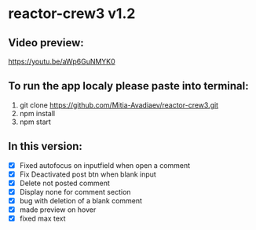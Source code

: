 # reactor-crew3 v1.2

## Video preview:
https://youtu.be/aWp6GuNMYK0

## To run the app localy please paste into terminal:

1. git clone https://github.com/Mitia-Avadiaev/reactor-crew3.git
2. npm install 
3. npm start

## In this version:

- [x] Fixed autofocus on inputfield when open a comment
- [x] Fix Deactivated post btn when blank input
- [x] Delete not posted comment 
- [x] Display none for comment section 
- [x] bug with deletion of a blank comment
- [x] made preview on hover
- [x] fixed max text 
